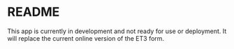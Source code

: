 # README

This app is currently in development and not ready for use or deployment. It will replace the current online version of the ET3 form.